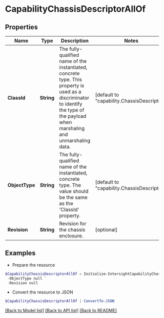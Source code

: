 # CapabilityChassisDescriptorAllOf
## Properties

Name | Type | Description | Notes
------------ | ------------- | ------------- | -------------
**ClassId** | **String** | The fully-qualified name of the instantiated, concrete type. This property is used as a discriminator to identify the type of the payload when marshaling and unmarshaling data. | [default to "capability.ChassisDescriptor"]
**ObjectType** | **String** | The fully-qualified name of the instantiated, concrete type. The value should be the same as the &#39;ClassId&#39; property. | [default to "capability.ChassisDescriptor"]
**Revision** | **String** | Revision for the chassis enclosure. | [optional] 

## Examples

- Prepare the resource
```powershell
$CapabilityChassisDescriptorAllOf = Initialize-IntersightCapabilityChassisDescriptorAllOf  -ClassId null `
 -ObjectType null `
 -Revision null
```

- Convert the resource to JSON
```powershell
$CapabilityChassisDescriptorAllOf | ConvertTo-JSON
```

[[Back to Model list]](../README.md#documentation-for-models) [[Back to API list]](../README.md#documentation-for-api-endpoints) [[Back to README]](../README.md)

